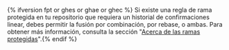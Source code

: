 {% ifversion fpt or ghes or ghae or ghec %} Si existe una regla de rama protegida en tu repositorio que requiera un historial de confirmaciones linear, debes permitir la fusión por combinación, por rebase, o ambas. Para obtener más información, consulta la sección "[Acerca de las ramas protegidas](/github/administering-a-repository/about-protected-branches#require-pull-request-reviews-before-merging)".{% endif %}
